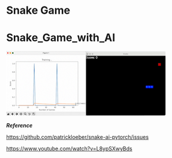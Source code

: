 # Snake Game #

# Snake_Game_with_AI


![Training clip](./img/test.gif)




***Reference***

https://github.com/patrickloeber/snake-ai-pytorch/issues

https://www.youtube.com/watch?v=L8ypSXwyBds